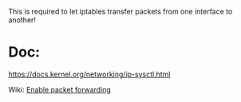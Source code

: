 This is required to let iptables transfer packets from one interface to another!

# Doc:
https://docs.kernel.org/networking/ip-sysctl.html

Wiki: [Enable packet forwarding](https://wiki.archlinux.org/title/Internet_sharing#Enable_packet_forwarding)
